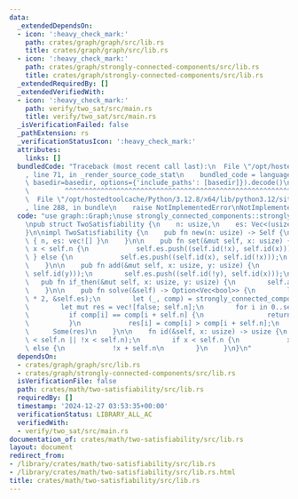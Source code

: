 ```yaml
---
data:
  _extendedDependsOn:
  - icon: ':heavy_check_mark:'
    path: crates/graph/graph/src/lib.rs
    title: crates/graph/graph/src/lib.rs
  - icon: ':heavy_check_mark:'
    path: crates/graph/strongly-connected-components/src/lib.rs
    title: crates/graph/strongly-connected-components/src/lib.rs
  _extendedRequiredBy: []
  _extendedVerifiedWith:
  - icon: ':heavy_check_mark:'
    path: verify/two_sat/src/main.rs
    title: verify/two_sat/src/main.rs
  _isVerificationFailed: false
  _pathExtension: rs
  _verificationStatusIcon: ':heavy_check_mark:'
  attributes:
    links: []
  bundledCode: "Traceback (most recent call last):\n  File \"/opt/hostedtoolcache/Python/3.12.8/x64/lib/python3.12/site-packages/onlinejudge_verify/documentation/build.py\"\
    , line 71, in _render_source_code_stat\n    bundled_code = language.bundle(stat.path,\
    \ basedir=basedir, options={'include_paths': [basedir]}).decode()\n          \
    \         ^^^^^^^^^^^^^^^^^^^^^^^^^^^^^^^^^^^^^^^^^^^^^^^^^^^^^^^^^^^^^^^^^^^^^^^^^^^^^^^^^\n\
    \  File \"/opt/hostedtoolcache/Python/3.12.8/x64/lib/python3.12/site-packages/onlinejudge_verify/languages/rust.py\"\
    , line 288, in bundle\n    raise NotImplementedError\nNotImplementedError\n"
  code: "use graph::Graph;\nuse strongly_connected_components::strongly_connected_components;\n\
    \npub struct TwoSatisfiability {\n    n: usize,\n    es: Vec<(usize, usize)>,\n\
    }\n\nimpl TwoSatisfiability {\n    pub fn new(n: usize) -> Self {\n        Self\
    \ { n, es: vec![] }\n    }\n\n    pub fn set(&mut self, x: usize) {\n        if\
    \ x < self.n {\n            self.es.push((self.id(!x), self.id(x)));\n       \
    \ } else {\n            self.es.push((self.id(x), self.id(!x)));\n        }\n\
    \    }\n\n    pub fn add(&mut self, x: usize, y: usize) {\n        self.es.push((self.id(!x),\
    \ self.id(y)));\n        self.es.push((self.id(!y), self.id(x)));\n    }\n\n \
    \   pub fn if_then(&mut self, x: usize, y: usize) {\n        self.add(!x, y);\n\
    \    }\n\n    pub fn solve(&self) -> Option<Vec<bool>> {\n        let g = Graph::from_unweighted_directed_edges(self.n\
    \ * 2, &self.es);\n        let (_, comp) = strongly_connected_components(&g);\n\
    \        let mut res = vec![false; self.n];\n        for i in 0..self.n {\n  \
    \          if comp[i] == comp[i + self.n] {\n                return None;\n  \
    \          }\n            res[i] = comp[i] > comp[i + self.n];\n        }\n  \
    \      Some(res)\n    }\n\n    fn id(&self, x: usize) -> usize {\n        assert!(x\
    \ < self.n || !x < self.n);\n        if x < self.n {\n            x\n        }\
    \ else {\n            !x + self.n\n        }\n    }\n}\n"
  dependsOn:
  - crates/graph/graph/src/lib.rs
  - crates/graph/strongly-connected-components/src/lib.rs
  isVerificationFile: false
  path: crates/math/two-satisfiability/src/lib.rs
  requiredBy: []
  timestamp: '2024-12-27 03:53:35+00:00'
  verificationStatus: LIBRARY_ALL_AC
  verifiedWith:
  - verify/two_sat/src/main.rs
documentation_of: crates/math/two-satisfiability/src/lib.rs
layout: document
redirect_from:
- /library/crates/math/two-satisfiability/src/lib.rs
- /library/crates/math/two-satisfiability/src/lib.rs.html
title: crates/math/two-satisfiability/src/lib.rs
---
```

